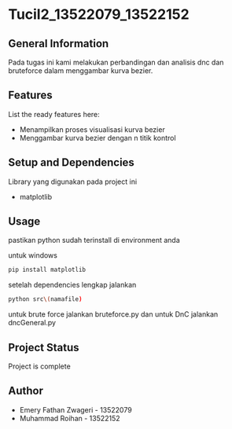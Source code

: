 # Tucil2_13522079_13522152




## General Information
Pada tugas ini kami melakukan perbandingan dan analisis dnc dan bruteforce dalam menggambar kurva bezier.
<!-- You don't have to answer all the questions - just the ones relevant to your project. -->


## Features
List the ready features here:
- Menampilkan proses visualisasi kurva bezier
- Menggambar kurva bezier dengan n titik kontrol


## Setup and Dependencies
Library yang digunakan pada project ini
- matplotlib


## Usage
pastikan python sudah terinstall di environment anda

untuk windows
```bash
pip install matplotlib
```
setelah dependencies lengkap jalankan
```bash
python src\(namafile) 
```

untuk brute force jalankan bruteforce.py dan untuk DnC jalankan dncGeneral.py

## Project Status
Project is complete

## Author
- Emery Fathan Zwageri - 13522079
- Muhammad Roihan - 13522152


<!-- Optional -->
<!-- ## License -->
<!-- This project is open source and available under the [... License](). -->

<!-- You don't have to include all sections - just the one's relevant to your project -->
